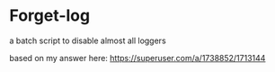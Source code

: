 # Forget-log
a batch script to disable almost all loggers

based on my answer here:
https://superuser.com/a/1738852/1713144

